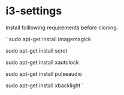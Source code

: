 # i3-settings
Install folllowing requirements before cloning.

` sudo apt-get install imagemagick
  
  sudo apt-get install scrot
  
  sudo apt-get install xautolock
  
  sudo apt-get install pulseaudio
  
  sudo apt-get install xbacklight
`

